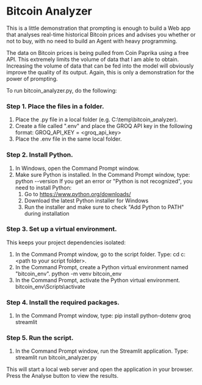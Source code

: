 # Bitcoin Analyzer

This is a little demonstration that prompting is enough to build a Web app that analyses real-time historical Bitcoin prices and advises you whether or not to buy, with no need to build an Agent with heavy programming. 

The data on Bitcoin prices is being pulled from Coin Paprika using a free API. This extremely limits the volume of data that I am able to obtain. Increasing the volume of data that can be fed into the model will obviously improve the quality of its output. Again, this is only a demonstration for the power of prompting. 


To run bitcoin_analyzer.py, do the following:

### Step 1. Place the files in a folder. 
1. Place the .py file in a local folder (e.g. C:\temp\bitcoin_analyzer).
2. Create a file called ".env" and place the GROQ API key in the following format:
	GROQ_API_KEY = <groq_api_key>
3. Place the .env file in the same local folder. 

### Step 2. Install Python. 
1. In Windows, open the Command Prompt window.
2. Make sure Python is installed. In the Command Prompt window, type:
	python --version
If you get an error or "Python is not recognized", you need to install Python:
	1. Go to https://www.python.org/downloads/
	2. Download the latest Python installer for Windows
	3. Run the installer and make sure to check "Add Python to PATH" during installation

### Step 3. Set up a virtual environment. 
This keeps your project dependencies isolated:
1. In the Command Prompt window, go to the script folder. Type:
	cd c:\<path to your script folder>.
2. In the Command Prompt, create a Python virtual environment named "bitcoin_env".
	python -m venv bitcoin_env
3. In the Command Prompt, activate the Python virtual environment.
	bitcoin_env\Scripts\activate

### Step 4. Install the required packages. 
1. In the Command Prompt window, type:
	pip install python-dotenv groq streamlit

### Step 5. Run the script. 
1. In the Command Prompt window, run the Streamlit application. Type:
	streamlit run bitcoin_analyzer.py

This will start a local web server and open the application in your browser. Press the Analyse button to view the results. 